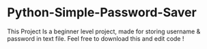 # Python-Simple-Password-Saver
This Project Is a beginner level project, made for storing username &amp; password in text file. Feel free to download this and edit code !
